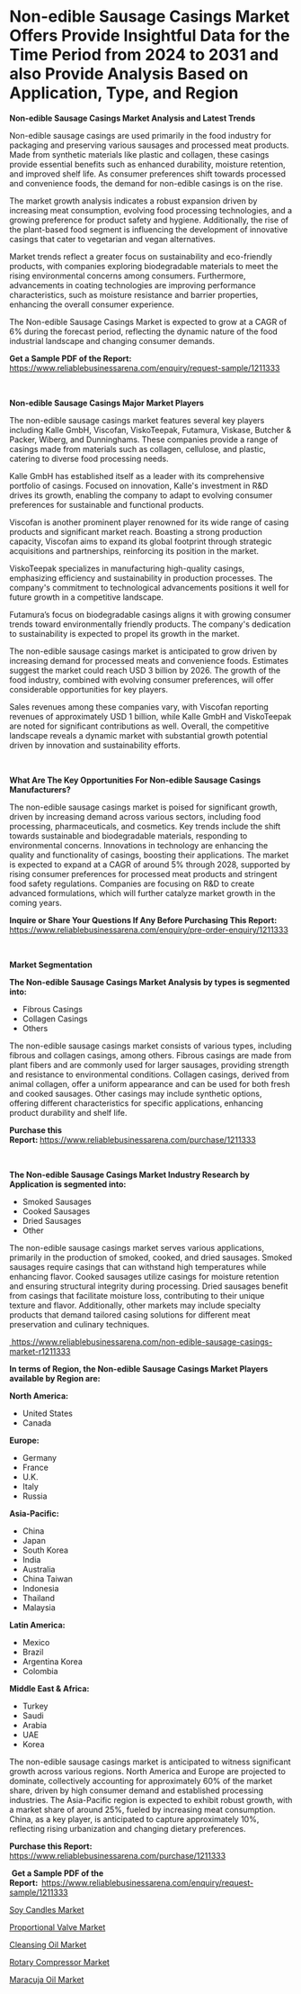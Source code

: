 <p><h1>Non-edible Sausage Casings Market Offers Provide Insightful Data for the Time Period from 2024 to 2031 and also Provide Analysis Based on Application, Type, and Region</h1></p><p><strong>Non-edible Sausage Casings Market Analysis and Latest Trends</strong></p>
<p><p>Non-edible sausage casings are used primarily in the food industry for packaging and preserving various sausages and processed meat products. Made from synthetic materials like plastic and collagen, these casings provide essential benefits such as enhanced durability, moisture retention, and improved shelf life. As consumer preferences shift towards processed and convenience foods, the demand for non-edible casings is on the rise.</p><p>The market growth analysis indicates a robust expansion driven by increasing meat consumption, evolving food processing technologies, and a growing preference for product safety and hygiene. Additionally, the rise of the plant-based food segment is influencing the development of innovative casings that cater to vegetarian and vegan alternatives.</p><p>Market trends reflect a greater focus on sustainability and eco-friendly products, with companies exploring biodegradable materials to meet the rising environmental concerns among consumers. Furthermore, advancements in coating technologies are improving performance characteristics, such as moisture resistance and barrier properties, enhancing the overall consumer experience. </p><p>The Non-edible Sausage Casings Market is expected to grow at a CAGR of 6% during the forecast period, reflecting the dynamic nature of the food industrial landscape and changing consumer demands.</p></p>
<p><strong>Get a Sample PDF of the Report:&nbsp;</strong> <a href="https://www.reliablebusinessarena.com/enquiry/request-sample/1211333?utm_campaign=1278&utm_medium=2&utm_source=Github&utm_content=ia&utm_term=05102024&utm_id=non-edible-sausage-casings">https://www.reliablebusinessarena.com/enquiry/request-sample/1211333</a></p>
<p>&nbsp;</p>
<p><strong>Non-edible Sausage Casings Major Market Players</strong></p>
<p><p>The non-edible sausage casings market features several key players including Kalle GmbH, Viscofan, ViskoTeepak, Futamura, Viskase, Butcher & Packer, Wiberg, and Dunninghams. These companies provide a range of casings made from materials such as collagen, cellulose, and plastic, catering to diverse food processing needs.</p><p>Kalle GmbH has established itself as a leader with its comprehensive portfolio of casings. Focused on innovation, Kalle's investment in R&D drives its growth, enabling the company to adapt to evolving consumer preferences for sustainable and functional products.</p><p>Viscofan is another prominent player renowned for its wide range of casing products and significant market reach. Boasting a strong production capacity, Viscofan aims to expand its global footprint through strategic acquisitions and partnerships, reinforcing its position in the market.</p><p>ViskoTeepak specializes in manufacturing high-quality casings, emphasizing efficiency and sustainability in production processes. The company's commitment to technological advancements positions it well for future growth in a competitive landscape.</p><p>Futamura’s focus on biodegradable casings aligns it with growing consumer trends toward environmentally friendly products. The company's dedication to sustainability is expected to propel its growth in the market.</p><p>The non-edible sausage casings market is anticipated to grow driven by increasing demand for processed meats and convenience foods. Estimates suggest the market could reach USD 3 billion by 2026. The growth of the food industry, combined with evolving consumer preferences, will offer considerable opportunities for key players.</p><p>Sales revenues among these companies vary, with Viscofan reporting revenues of approximately USD 1 billion, while Kalle GmbH and ViskoTeepak are noted for significant contributions as well. Overall, the competitive landscape reveals a dynamic market with substantial growth potential driven by innovation and sustainability efforts.</p></p>
<p>&nbsp;</p>
<p><strong>What Are The Key Opportunities For Non-edible Sausage Casings Manufacturers?</strong></p>
<p><p>The non-edible sausage casings market is poised for significant growth, driven by increasing demand across various sectors, including food processing, pharmaceuticals, and cosmetics. Key trends include the shift towards sustainable and biodegradable materials, responding to environmental concerns. Innovations in technology are enhancing the quality and functionality of casings, boosting their applications. The market is expected to expand at a CAGR of around 5% through 2028, supported by rising consumer preferences for processed meat products and stringent food safety regulations. Companies are focusing on R&D to create advanced formulations, which will further catalyze market growth in the coming years.</p></p>
<p><strong>Inquire or Share Your Questions If Any Before Purchasing This Report:</strong> <a href="https://www.reliablebusinessarena.com/enquiry/pre-order-enquiry/1211333?utm_campaign=1278&utm_medium=2&utm_source=Github&utm_content=ia&utm_term=05102024&utm_id=non-edible-sausage-casings">https://www.reliablebusinessarena.com/enquiry/pre-order-enquiry/1211333</a></p>
<p>&nbsp;</p>
<p><strong>Market Segmentation</strong></p>
<p><strong>The Non-edible Sausage Casings Market Analysis by types is segmented into:</strong></p>
<p><ul><li>Fibrous Casings</li><li>Collagen Casings</li><li>Others</li></ul></p>
<p><p>The non-edible sausage casings market consists of various types, including fibrous and collagen casings, among others. Fibrous casings are made from plant fibers and are commonly used for larger sausages, providing strength and resistance to environmental conditions. Collagen casings, derived from animal collagen, offer a uniform appearance and can be used for both fresh and cooked sausages. Other casings may include synthetic options, offering different characteristics for specific applications, enhancing product durability and shelf life.</p></p>
<p><strong>Purchase this Report:&nbsp;</strong><a href="https://www.reliablebusinessarena.com/purchase/1211333?utm_campaign=1278&utm_medium=2&utm_source=Github&utm_content=ia&utm_term=05102024&utm_id=non-edible-sausage-casings">https://www.reliablebusinessarena.com/purchase/1211333</a></p>
<p>&nbsp;</p>
<p><strong>The Non-edible Sausage Casings Market Industry Research by Application is segmented into:</strong></p>
<p><ul><li>Smoked Sausages</li><li>Cooked Sausages</li><li>Dried Sausages</li><li>Other</li></ul></p>
<p><p>The non-edible sausage casings market serves various applications, primarily in the production of smoked, cooked, and dried sausages. Smoked sausages require casings that can withstand high temperatures while enhancing flavor. Cooked sausages utilize casings for moisture retention and ensuring structural integrity during processing. Dried sausages benefit from casings that facilitate moisture loss, contributing to their unique texture and flavor. Additionally, other markets may include specialty products that demand tailored casing solutions for different meat preservation and culinary techniques.</p></p>
<p><a href="https://www.reliablebusinessarena.com/non-edible-sausage-casings-market-r1211333?utm_campaign=1278&utm_medium=2&utm_source=Github&utm_content=ia&utm_term=05102024&utm_id=non-edible-sausage-casings">&nbsp;https://www.reliablebusinessarena.com/non-edible-sausage-casings-market-r1211333</a></p>
<p><strong>In terms of Region, the Non-edible Sausage Casings Market Players available by Region are:</strong></p>
<p>
    <p> <strong> North America: </strong>
        <ul>
            <li>United States</li>
            <li>Canada</li>
        </ul>
        </p> 
    <p> <strong> Europe: </strong>
        <ul>
            <li>Germany</li>
            <li>France</li>
            <li>U.K.</li>
            <li>Italy</li>
            <li>Russia</li>
        </ul>
        </p> 
    <p> <strong> Asia-Pacific: </strong>
        <ul>
            <li>China</li>
            <li>Japan</li>
            <li>South Korea</li>
            <li>India</li>
            <li>Australia</li>
            <li>China Taiwan</li>
            <li>Indonesia</li>
            <li>Thailand</li>
            <li>Malaysia</li>
        </ul>
        </p> 
    <p> <strong> Latin America: </strong>
        <ul>
            <li>Mexico</li>
            <li>Brazil</li>
            <li>Argentina Korea</li>
            <li>Colombia</li>
        </ul>
        </p> 
    <p> <strong> Middle East & Africa: </strong>
        <ul>
            <li>Turkey</li>
            <li>Saudi</li>
            <li>Arabia</li>
            <li>UAE</li>
            <li>Korea</li>
        </ul>
    </p>
    </p>
<p><p>The non-edible sausage casings market is anticipated to witness significant growth across various regions. North America and Europe are projected to dominate, collectively accounting for approximately 60% of the market share, driven by high consumer demand and established processing industries. The Asia-Pacific region is expected to exhibit robust growth, with a market share of around 25%, fueled by increasing meat consumption. China, as a key player, is anticipated to capture approximately 10%, reflecting rising urbanization and changing dietary preferences.</p></p>
<p><strong>Purchase this Report: </strong><a href="https://www.reliablebusinessarena.com/purchase/1211333?utm_campaign=1278&utm_medium=2&utm_source=Github&utm_content=ia&utm_term=05102024&utm_id=non-edible-sausage-casings">https://www.reliablebusinessarena.com/purchase/1211333</a></p>
<p>&nbsp;<strong>Get a Sample PDF of the Report:&nbsp;&nbsp;</strong><a href="https://www.reliablebusinessarena.com/enquiry/request-sample/1211333?utm_campaign=1278&utm_medium=2&utm_source=Github&utm_content=ia&utm_term=05102024&utm_id=non-edible-sausage-casings">https://www.reliablebusinessarena.com/enquiry/request-sample/1211333</a></p>
<p><strong></strong></p>
<p><p><a href="https://www.linkedin.com/pulse/navigating-global-soy-candles-market-from-trends-strategy-2024-2xfgc?utm_campaign=1278&utm_medium=2&utm_source=Github&utm_content=ia&utm_term=05102024&utm_id=non-edible-sausage-casings">Soy Candles Market</a></p><p><a href="https://www.linkedin.com/pulse/proportional-valve-market2024-2031-industry-insights-psose?utm_campaign=1278&utm_medium=2&utm_source=Github&utm_content=ia&utm_term=05102024&utm_id=non-edible-sausage-casings">Proportional Valve Market</a></p><p><a href="https://www.linkedin.com/pulse/cleansing-oil-market-share-analysis-growth-trends-forecasts-20bjc?utm_campaign=1278&utm_medium=2&utm_source=Github&utm_content=ia&utm_term=05102024&utm_id=non-edible-sausage-casings">Cleansing Oil Market</a></p><p><a href="https://www.linkedin.com/pulse/rotary-compressor-market-global-trends-forecast-2024--qcjae?utm_campaign=1278&utm_medium=2&utm_source=Github&utm_content=ia&utm_term=05102024&utm_id=non-edible-sausage-casings">Rotary Compressor Market</a></p><p><a href="https://www.linkedin.com/pulse/maracuja-oil-market-penetration-strategies-untapped-markets-growth-rg3jc?utm_campaign=1278&utm_medium=2&utm_source=Github&utm_content=ia&utm_term=05102024&utm_id=non-edible-sausage-casings">Maracuja Oil Market</a></p></p>